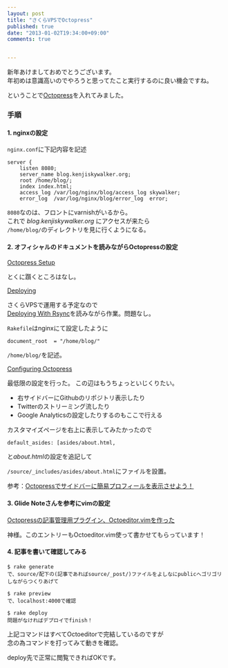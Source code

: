 ```yaml
---
layout: post
title: "さくらVPSでOctopress"
published: true
date: "2013-01-02T19:34:00+09:00"
comments: true


---
```


新年あけましておめでとうございます。  
年初めは意識高いのでやろうと思ってたこと実行するのに良い機会ですね。

ということで[Octopress](http://octopress.org/)を入れてみました。

### 手順

#### 1. nginxの設定

`nginx.conf`に下記内容を記述

```
server {
    listen 8080;
    server_name blog.kenjiskywalker.org;
    root /home/blog/;
    index index.html;
    access_log /var/log/nginx/blog/access_log skywalker;
    error_log  /var/log/nginx/blog/error_log  error;
```

`8080`なのは、フロントにvarnishがいるから。  
これで *blog.kenjiskywalker.org* にアクセスが来たら  
`/home/blog/`のディレクトリを見に行くようになる。


#### 2. オフィシャルのドキュメントを読みながらOctopressの設定

[Octopress Setup](http://java.com/en/download/apple_manual.jsp)

とくに躓くところはなし。


[Deploying](http://octopress.org/docs/deploying/)

さくらVPSで運用する予定なので  
[Deploying With Rsync](http://octopress.org/docs/deploying/rsync/)を読みながら作業。問題なし。

`Rakefile`はnginxにて設定したように

```
document_root  = "/home/blog/" 
```

`/home/blog/`を記述。


[Configuring Octopress](http://octopress.org/docs/configuring/)

最低限の設定を行った。
この辺はもうちょっといじくりたい。

 - 右サイドバーにGithubのリポジトリ表示したり
 - Twitterのストリーミング流したり
 - Google Analyticsの設定したりするのもここで行える

カスタマイズページを右上に表示してみたかったので

```
default_asides: [asides/about.html, 
```

と*about.html*の設定を追記して

`/source/_includes/asides/about.html`にファイルを設置。

参考：[Octopressでサイドバーに簡易プロフィールを表示させよう！](http://qiita.com/items/ac729ec076f477f05ac6)

#### 3. Glide Noteさんを参考にvimの設定


[Octopressの記事管理用プラグイン、Octoeditor.vimを作った](http://blog.glidenote.com/blog/2012/04/02/octoeditor.vim/)

神様。このエントリーもOctoeditor.vim使って書かせてもらっています！


#### 4. 記事を書いて確認してみる


```
$ rake generate
で、source/配下の(記事であればsource/_post/)ファイルをよしなにpublicへゴリゴリしながらつくりあげて

$ rake preview
で、localhost:4000で確認

$ rake deploy
問題がなければデプロイでfinish！
```

上記コマンドはすべてOctoeditorで完結しているのですが  
念の為コマンドを打ってみて動きを確認。

deploy先で正常に閲覧できればOKです。

